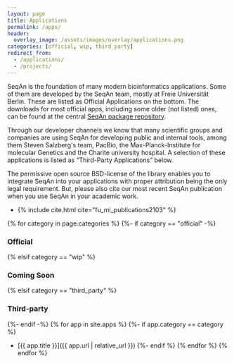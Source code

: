 ```yaml
---
layout: page
title: Applications
permalink: /apps/
header:
  overlay_image: /assets/images/overlay/applications.png
categories: [official, wip, third_party]
redirect_from: 
  - /applications/
  - /projects/
---
```


SeqAn is the foundation of many modern bioinformatics applications. Some of them are developed by the SeqAn team, mostly
at Freie Universität Berlin. These are listed as Official Applications on the bottom. The downloads for most official
apps, including some older (not listed) ones, can be found at the central [SeqAn package
repository](http://packages.seqan.de/).

Through our developer channels we know that many scientific groups and companies are using SeqAn for developing public
and internal tools, among them Steven Salzberg's team, PacBio, the Max-Planck-Institute for molecular Genetics and the
Charite university hospital. A selection of these applications is listed as “Third-Party Applications” below.

The permissive open source BSD-license of the library enables you to integrate SeqAn into your applications with proper
attribution being the only legal requirement. But, please also cite our most recent SeqAn publication when you use SeqAn
in your academic work.
<ul>
<li>{% include cite.html cite="fu_mi_publications2103" %}</li>
</ul>


{% for category in page.categories %}
{%- if category == "official" -%}
### Official
{% elsif category == "wip" %}
### Coming Soon
{% elsif category == "third_party" %}
### Third-party
{%- endif -%}
{% for app in site.apps %}
{%- if app.category == category %}
* [{{ app.title }}]({{ app.url | relative_url }})
{%- endif %}
{% endfor %}
{% endfor %}

